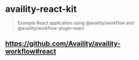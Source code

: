 # availity-react-kit

> Example React application using @availity/workflow and @availity/workflow-plugin-react

## https://github.com/Availity/availity-workflow#react
